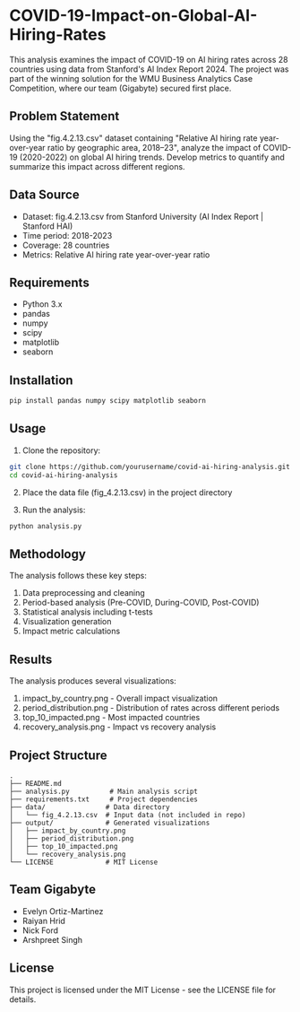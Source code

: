 # COVID-19-Impact-on-Global-AI-Hiring-Rates
This analysis examines the impact of COVID-19 on AI hiring rates across 28 countries using data from Stanford's AI Index Report 2024. The project was part of the winning solution for the WMU Business Analytics Case Competition, where our team (Gigabyte) secured first place.

## Problem Statement
Using the "fig.4.2.13.csv" dataset containing "Relative AI hiring rate year-over-year ratio by geographic area, 2018–23", analyze the impact of COVID-19 (2020-2022) on global AI hiring trends. Develop metrics to quantify and summarize this impact across different regions.

## Data Source
- Dataset: fig.4.2.13.csv from Stanford University (AI Index Report | Stanford HAI)
- Time period: 2018-2023
- Coverage: 28 countries
- Metrics: Relative AI hiring rate year-over-year ratio

## Requirements
- Python 3.x
- pandas
- numpy
- scipy
- matplotlib
- seaborn

## Installation
```bash
pip install pandas numpy scipy matplotlib seaborn
```

## Usage
1. Clone the repository:
```bash
git clone https://github.com/yourusername/covid-ai-hiring-analysis.git
cd covid-ai-hiring-analysis
```

2. Place the data file (fig_4.2.13.csv) in the project directory

3. Run the analysis:
```bash
python analysis.py
```

## Methodology
The analysis follows these key steps:
1. Data preprocessing and cleaning
2. Period-based analysis (Pre-COVID, During-COVID, Post-COVID)
3. Statistical analysis including t-tests
4. Visualization generation
5. Impact metric calculations

## Results
The analysis produces several visualizations:
1. impact_by_country.png - Overall impact visualization
2. period_distribution.png - Distribution of rates across different periods
3. top_10_impacted.png - Most impacted countries
4. recovery_analysis.png - Impact vs recovery analysis

## Project Structure
```
.
├── README.md
├── analysis.py          # Main analysis script
├── requirements.txt     # Project dependencies
├── data/               # Data directory
│   └── fig_4.2.13.csv  # Input data (not included in repo)
├── output/             # Generated visualizations
│   ├── impact_by_country.png
│   ├── period_distribution.png
│   ├── top_10_impacted.png
│   └── recovery_analysis.png
└── LICENSE             # MIT License
```

## Team Gigabyte
- Evelyn Ortiz-Martinez
- Raiyan Hrid
- Nick Ford
- Arshpreet Singh

## License
This project is licensed under the MIT License - see the LICENSE file for details.
